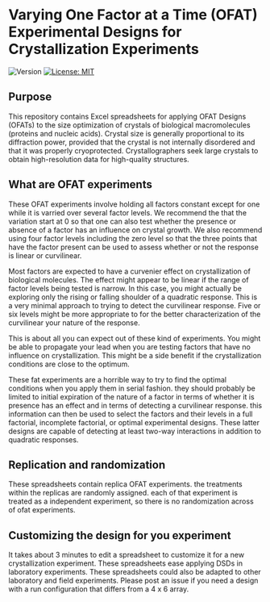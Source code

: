 # Varying One Factor at a Time (OFAT) Experimental Designs for Crystallization Experiments

![Version](https://img.shields.io/static/v1?label=ofat4xtals&message=0.1&color=brightcolor)
[![License: MIT](https://img.shields.io/badge/License-MIT-blue.svg)](https://opensource.org/licenses/MIT)


## Purpose
This repository contains Excel spreadsheets for applying OFAT Designs (OFATs) to the size optimization of crystals of biological macromolecules (proteins and nucleic acids).
Crystal size is generally proportional to its diffraction power, provided that the crystal is not internally disordered and that it was properly cryoprotected.
Crystallographers seek large crystals to obtain high-resolution data for high-quality structures.

## What are OFAT experiments
These OFAT experiments involve holding all factors constant except for one while it is varried over several factor levels. 
We recommend the that the variation start at 0 so that one can also test whether the presence or absence of a factor has an influence on crystal growth. 
We also recommend using four factor levels including the zero level so that the three points that have the factor present can be used to assess whether or not the response is linear or curvilinear.

Most factors are expected to have a curvenier effect on crystallization of biological molecules.
The effect might appear to be linear if the range of factor levels being tested is narrow.
In this case, you might actually be exploring only the rising or falling shoulder of a quadratic response.
This is a very minimal approach to trying to detect the curvilinear response.
Five or six levels might be more appropriate to for the better characterization of the curvilinear your nature of the response.

This is about all you can expect out of these kind of experiments.
You might be able to propagate your lead when you are testing factors that have no influence on crystallization.
This might be a side benefit if the crystallization conditions are close to the optimum.

These fat experiments are a horrible way to try to find the optimal conditions when you apply them in serial fashion.
they should probably be limited to initial expiration of the nature of a factor in terms of whether it is presence has an effect and in terms of detecting a curvilinear response.
this information can then be used to select the factors and their levels in a full factorial, incomplete factorial, or optimal experimental designs.
These latter designs are capable of detecting at least two-way interactions in addition to quadratic responses.

## Replication and randomization
These spreadsheets contain replica OFAT experiments.
the treatments within the replicas are randomly assigned.
each of that experiment is treated as a independent experiment, so there is no randomization across of ofat experiments.




## Customizing the design for you experiment
It takes about 3 minutes to edit a spreadsheet to customize it for a new crystallization experiment.
These spreadsheets ease applying DSDs in laboratory experiments.
These spreadsheets could also be adapted to other laboratory and field experiments.
Please post an issue if you need a design with a run configuration that differs from a 4 x 6 array.
